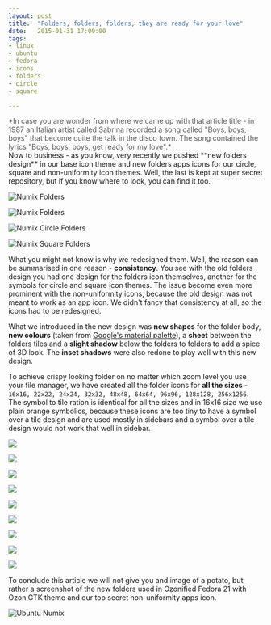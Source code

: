 ```yaml
---
layout: post
title:  "Folders, folders, folders, they are ready for your love"
date:   2015-01-31 17:00:00
tags:
- linux
- ubuntu
- fedora
- icons
- folders
- circle
- square

---
```

<span style="color:#555555;">
*In case you are wonder from where we came up with that article title - in 1987 an Italian artist called Sabrina recorded a song called "Boys, boys, boys" that become quite the talk in the disco town. The song contained the lyrics "Boys, boys, boys, get ready for my love".*</span>

<br>
Now to business -  as you know, very recently we pushed **new folders design** in our base icon theme and new folders apps icons for our circle, square and non-uniformity icon themes. 
Well, the last is kept at super secret repository, but if you know where to look, you can find it too.

![Numix Folders](https://lh3.googleusercontent.com/-m3zmC297hT0/VMu4cPpmJtI/AAAAAAAAL7I/L2T1pUTTIng/w628-h435-no/NFIP.png)

![Numix Folders](https://lh6.googleusercontent.com/-w1Oi77gPknw/VMu4cIqCVWI/AAAAAAAAL7A/o_7R4_GG620/w628-h449-no/fl-p.png)

![Numix Circle Folders](https://lh4.googleusercontent.com/-2nWcguyFYR8/VMu4b9YZZjI/AAAAAAAAL7E/Et3ouz8s54Y/w628-h449-no/fl-c-p.png)

![Numix Square Folders](https://lh4.googleusercontent.com/-SAY_183Yxf0/VMu4cVUDxzI/AAAAAAAAL7M/GAqt5_bztFU/w628-h449-no/fl-s-p.png)

What you might not know is why we redesigned them.  Well, the reason can be summarised in one reason - **consistency**. You see with the old folders design you had one design for the folders icon themselves, another for the symbols for circle and square icon themes. The issue become even more prominent with the non-uniformity icons, because the old design was not meant to work as an app icon. We didn't fancy that consistency at all, so the icons had to be redesigned.

What we introduced in the new design was **new shapes** for the folder body, **new colours** (taken from [Google's material palette](http://www.google.co.uk/design/spec/style/color.html#color-color-palette)), a **sheet** between the folders tiles and a **slight shadow** below the folders to folders to add a spice of 3D look. The **inset shadows** were also redone to play well with this new design.

To achieve crispy looking folder on no matter which zoom level you use your file manager, we have created all the folder icons for **all the sizes** - `16x16, 22x22, 24x24, 32x32, 48x48, 64x64, 96x96, 128x128, 256x1256`. The symbol to tile ration is identical for all the sizes and in 16x16 size we use plain orange symbolics, because these icons are too tiny to have a symbol over a tile design and are used mostly in sidebars and a symbol over a tile design would not work that well in sidebar.

![](http://numixproject.github.io/res/blog/20150131/16.png)

![](http://numixproject.github.io/res/blog/20150131/22.png)

![](http://numixproject.github.io/res/blog/20150131/24.png)

![](http://numixproject.github.io/res/blog/20150131/32.png)

![](http://numixproject.github.io/res/blog/20150131/48.png)

![](http://numixproject.github.io/res/blog/20150131/64.png)

![](http://numixproject.github.io/res/blog/20150131/96.png)

![](http://numixproject.github.io/res/blog/20150131/128.png)

![](http://numixproject.github.io/res/blog/20150131/256.png)


To conclude this article we will not give you and image of a potato, but rather a screenshot of the new folders used in Ozonified Fedora 21 with Ozon GTK theme and our top secret non-uniformity apps icon.

![Ubuntu Numix](http://numixproject.github.io/res/blog/20150131/1.png)